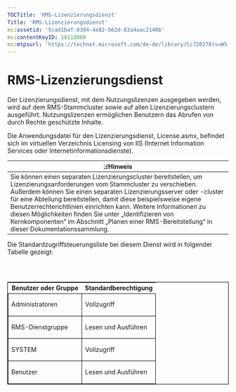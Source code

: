 ```yaml
---
TOCTitle: 'RMS-Lizenzierungsdienst'
Title: 'RMS-Lizenzierungsdienst'
ms:assetid: '5cad1baf-0304-4e82-b62d-83a4aac2140b'
ms:contentKeyID: 18118860
ms:mtpsurl: 'https://technet.microsoft.com/de-de/library/Cc720278(v=WS.10)'
---
```


RMS-Lizenzierungsdienst
=======================

Der Lizenzierungsdienst, mit dem Nutzungslizenzen ausgegeben werden, wird auf dem RMS-Stammcluster sowie auf allen Lizenzierungsclustern ausgeführt. Nutzungslizenzen ermöglichen Benutzern das Abrufen von durch Rechte geschützte Inhalte.

Die Anwendungsdatei für den Lizenzierungsdienst, License.asmx, befindet sich im virtuellen Verzeichnis Licensing von IIS (Internet Information Services oder Internetinformationsdienste).

| ![](images/Cc720278.note(WS.10).gif)Hinweis                                                                                                                                                                                                                                                                                                                                                                                                                                |
|---------------------------------------------------------------------------------------------------------------------------------------------------------------------------------------------------------------------------------------------------------------------------------------------------------------------------------------------------------------------------------------------------------------------------------------------------------------------------------------------------------|
| Sie können einen separaten Lizenzierungscluster bereitstellen, um Lizenzierungsanforderungen vom Stammcluster zu verschieben. Außerdem können Sie einen separaten Lizenzierungsserver oder -cluster für eine Abteilung bereitstellen, damit diese beispielsweise eigene Benutzerrechterichtlinien einrichten kann. Weitere Informationen zu diesen Möglichkeiten finden Sie unter „Identifizieren von Kernkomponenten“ im Abschnitt „Planen einer RMS-Bereitstellung“ in dieser Dokumentationssammlung. |

Die Standardzugriffsteuerungsliste bei diesem Dienst wird in folgender Tabelle gezeigt:

###  

<p> </p>
<table style="border:1px solid black;">
<colgroup>
<col width="50%" />
<col width="50%" />
</colgroup>
<thead>
<tr class="header">
<th>Benutzer oder Gruppe</th>
<th>Standardberechtigung</th>
</tr>
</thead>
<tbody>
<tr class="odd">
<td style="border:1px solid black;"><p>Administratoren</p></td>
<td style="border:1px solid black;"><p>Vollzugriff</p></td>
</tr>
<tr class="even">
<td style="border:1px solid black;"><p>RMS-Dienstgruppe</p></td>
<td style="border:1px solid black;"><p>Lesen und Ausführen</p></td>
</tr>
<tr class="odd">
<td style="border:1px solid black;"><p>SYSTEM</p></td>
<td style="border:1px solid black;"><p>Vollzugriff</p></td>
</tr>
<tr class="even">
<td style="border:1px solid black;"><p>Benutzer</p></td>
<td style="border:1px solid black;"><p>Lesen und Ausführen</p></td>
</tr>
</tbody>
</table>
